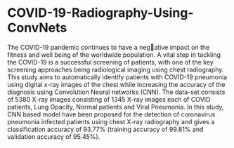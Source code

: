 # COVID-19-Radiography-Using-ConvNets

The COVID-19 pandemic continues to have a negative impact on the fitness and well being of the worldwide population. A vital step in tackling the COVID-19 is a successful screening of patients, with one of the key screening approaches being radiological imaging using chest radiography. This study aims to automatically identify patients with COVID-19 pneumonia using digital x-ray images of the chest while increasing the accuracy of the diagnosis using Convolution Neural networks (CNN). The data-set consists of 5380 X-ray images consisting of 1345 X-ray images each of COVID patients, Lung Opacity, Normal patients and Viral Pneumonia. In this study, CNN based model have been proposed for the detection of coronavirus pneumonia infected patients using chest X-ray radiography and gives a classification accuracy of 93.77% (training accuracy of 99.81% and validation accuracy of 95.45%).
